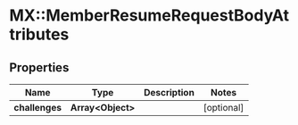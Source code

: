 # MX::MemberResumeRequestBodyAttributes

## Properties
Name | Type | Description | Notes
------------ | ------------- | ------------- | -------------
**challenges** | **Array&lt;Object&gt;** |  | [optional] 


